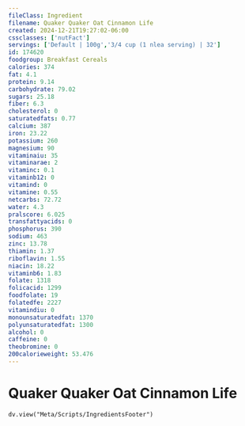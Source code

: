 ```yaml
---
fileClass: Ingredient
filename: Quaker Quaker Oat Cinnamon Life
created: 2024-12-21T19:27:02-06:00
cssclasses: ['nutFact']
servings: ['Default | 100g','3/4 cup (1 nlea serving) | 32']
id: 174620
foodgroup: Breakfast Cereals
calories: 374
fat: 4.1
protein: 9.14
carbohydrate: 79.02
sugars: 25.18
fiber: 6.3
cholesterol: 0
saturatedfats: 0.77
calcium: 387
iron: 23.22
potassium: 260
magnesium: 90
vitaminaiu: 35
vitaminarae: 2
vitaminc: 0.1
vitaminb12: 0
vitamind: 0
vitamine: 0.55
netcarbs: 72.72
water: 4.3
pralscore: 6.025
transfattyacids: 0
phosphorus: 390
sodium: 463
zinc: 13.78
thiamin: 1.37
riboflavin: 1.55
niacin: 18.22
vitaminb6: 1.83
folate: 1318
folicacid: 1299
foodfolate: 19
folatedfe: 2227
vitamindiu: 0
monounsaturatedfat: 1370
polyunsaturatedfat: 1300
alcohol: 0
caffeine: 0
theobromine: 0
200calorieweight: 53.476
---
```


# Quaker Quaker Oat Cinnamon Life

```dataviewjs
dv.view("Meta/Scripts/IngredientsFooter")
```